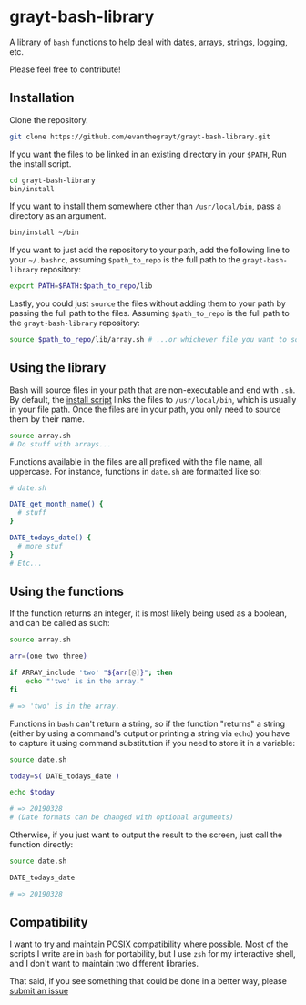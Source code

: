 # grayt-bash-library
A library of `bash` functions to help deal with [dates](lib/date.sh),
[arrays](lib/array.sh), [strings](lib/string.sh), [logging](lib/log.sh), etc.

Please feel free to contribute!

## Installation
Clone the repository.
```sh
git clone https://github.com/evanthegrayt/grayt-bash-library.git
```
If you want the files to be linked in an existing directory in your `$PATH`, Run
the install script.
```sh
cd grayt-bash-library
bin/install
```
If you want to install them somewhere other than `/usr/local/bin`, pass a
directory as an argument.
```sh
bin/install ~/bin
```
If you want to just add the repository to your path, add the following line to
your `~/.bashrc`, assuming `$path_to_repo` is the full path to the
`grayt-bash-library` repository:
```sh
export PATH=$PATH:$path_to_repo/lib
```
Lastly, you could just `source` the files without adding them to your path by
passing the full path to the files. Assuming `$path_to_repo` is the full path to
the `grayt-bash-library` repository:
```sh
source $path_to_repo/lib/array.sh # ...or whichever file you want to source.
```

## Using the library
Bash will source files in your path that are non-executable and end with `.sh`.
By default, the [install script](bin/install) links the files to
`/usr/local/bin`, which is usually in your file path. Once the files are in your
path, you only need to source them by their name.
```sh
source array.sh
# Do stuff with arrays...
```
Functions available in the files are all prefixed with the file name, all
uppercase. For instance, functions in `date.sh` are formatted like so:
```sh
# date.sh

DATE_get_month_name() {
  # stuff
}

DATE_todays_date() {
  # more stuf
}
# Etc...
```

## Using the functions
If the function returns an integer, it is most likely being used as a boolean,
and can be called as such:
```sh
source array.sh

arr=(one two three)

if ARRAY_include 'two' "${arr[@]}"; then
    echo "'two' is in the array."
fi

# => 'two' is in the array.
```
Functions in `bash` can't return a string, so if the function "returns" a
string (either by using a command's output or printing a string via `echo`) you
have to capture it using command substitution if you need to store it in a
variable:
```sh
source date.sh

today=$( DATE_todays_date )

echo $today

# => 20190328
# (Date formats can be changed with optional arguments)
```
Otherwise, if you just want to output the result to the screen, just call the
function directly:
```sh
source date.sh

DATE_todays_date

# => 20190328
```

## Compatibility
I want to try and maintain POSIX compatibility where possible. Most of the
scripts I write are in `bash` for portability, but I use `zsh` for my
interactive shell, and I don't want to maintain two different libraries.

That said, if you see something that could be done in a better way, please
[submit an issue](https://github.com/evanthegrayt/grayt-bash-library/issues/new)

